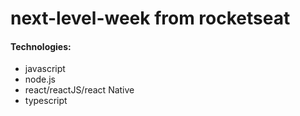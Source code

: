 # next-level-week from rocketseat

#### Technologies:

- javascript
- node.js
- react/reactJS/react Native
- typescript
